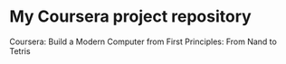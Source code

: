 # My Coursera project repository

Coursera: Build a Modern Computer from First Principles: From Nand to Tetris
